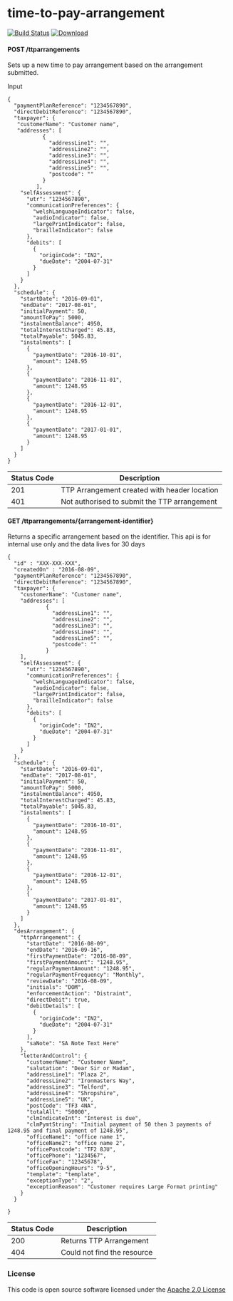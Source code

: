 # time-to-pay-arrangement

[![Build Status](https://travis-ci.org/hmrc/time-to-pay-arrangement.svg)](https://travis-ci.org/hmrc/time-to-pay-arrangement) [ ![Download](https://api.bintray.com/packages/hmrc/releases/time-to-pay-arrangement/images/download.svg) ](https://bintray.com/hmrc/releases/time-to-pay-arrangement/_latestVersion)

#### POST /ttparrangements

Sets up a new time to pay arrangement based on the arrangement submitted. 

Input
```
{
  "paymentPlanReference": "1234567890",
  "directDebitReference": "1234567890",
  "taxpayer": {
   "customerName": "Customer name",
   "addresses": [
           {
             "addressLine1": "",
             "addressLine2": "",
             "addressLine3": "",
             "addressLine4": "",
             "addressLine5": "",
             "postcode": ""
           }
         ],
    "selfAssessment": {
      "utr": "1234567890",
      "communicationPreferences": {
        "welshLanguageIndicator": false,
        "audioIndicator": false,
        "largePrintIndicator": false,
        "brailleIndicator": false
      },
      "debits": [
        {
          "originCode": "IN2",
          "dueDate": "2004-07-31"
        }
      ]
    }
  },
  "schedule": {
    "startDate": "2016-09-01",
    "endDate": "2017-08-01",
    "initialPayment": 50,
    "amountToPay": 5000,
    "instalmentBalance": 4950,
    "totalInterestCharged": 45.83,
    "totalPayable": 5045.83,
    "instalments": [
      {
        "paymentDate": "2016-10-01",
        "amount": 1248.95
      },
      {
        "paymentDate": "2016-11-01",
        "amount": 1248.95
      },
      {
        "paymentDate": "2016-12-01",
        "amount": 1248.95
      },
      {
        "paymentDate": "2017-01-01",
        "amount": 1248.95
      }
    ]
  }
}
```

| Status Code | Description |
|---|---|
| 201 | TTP Arrangement created with header location  |
| 401 | Not authorised to submit the TTP arrangement  |

#### GET /ttparrangements/{arrangement-identifier}

Returns a specific arrangement based on the identifier. This api is for internal use only and the data lives for 30 days

```    
{
  "id" : "XXX-XXX-XXX",
  "createdOn" : "2016-08-09",
  "paymentPlanReference": "1234567890",
  "directDebitReference": "1234567890",
  "taxpayer": {
    "customerName": "Customer name",
    "addresses": [
            {
              "addressLine1": "",
              "addressLine2": "",
              "addressLine3": "",
              "addressLine4": "",
              "addressLine5": "",
              "postcode": ""
            }
    ],
    "selfAssessment": {
      "utr": "1234567890",
      "communicationPreferences": {
        "welshLanguageIndicator": false,
        "audioIndicator": false,
        "largePrintIndicator": false,
        "brailleIndicator": false
      },
      "debits": [
        {
          "originCode": "IN2",
          "dueDate": "2004-07-31"
        }
      ]
    }
  },
  "schedule": {
    "startDate": "2016-09-01",
    "endDate": "2017-08-01",
    "initialPayment": 50,
    "amountToPay": 5000,
    "instalmentBalance": 4950,
    "totalInterestCharged": 45.83,
    "totalPayable": 5045.83,
    "instalments": [
      {
        "paymentDate": "2016-10-01",
        "amount": 1248.95
      },
      {
        "paymentDate": "2016-11-01",
        "amount": 1248.95
      },
      {
        "paymentDate": "2016-12-01",
        "amount": 1248.95
      },
      {
        "paymentDate": "2017-01-01",
        "amount": 1248.95
      }
    ]
  },
  "desArrangement": {
    "ttpArrangement": {
      "startDate": "2016-08-09",
      "endDate": "2016-09-16",
      "firstPaymentDate": "2016-08-09",
      "firstPaymentAmount": "1248.95",
      "regularPaymentAmount": "1248.95",
      "regularPaymentFrequency": "Monthly",
      "reviewDate": "2016-08-09",
      "initials": "DOM",
      "enforcementAction": "Distraint",
      "directDebit": true,
      "debitDetails": [
        {
          "originCode": "IN2",
          "dueDate": "2004-07-31"
        }
      ],
      "saNote": "SA Note Text Here"
    },
    "letterAndControl": {
      "customerName": "Customer Name",
      "salutation": "Dear Sir or Madam",
      "addressLine1": "Plaza 2",
      "addressLine2": "Ironmasters Way",
      "addressLine3": "Telford",
      "addressLine4": "Shropshire",
      "addressLine5": "UK",
      "postCode": "TF3 4NA",
      "totalAll": "50000",
      "clmIndicateInt": "Interest is due",
      "clmPymtString": "Initial payment of 50 then 3 payments of 1248.95 and final payment of 1248.95",
      "officeName1": "office name 1",
      "officeName2": "office name 2",
      "officePostcode": "TF2 8JU",
      "officePhone": "1234567",
      "officeFax": "12345678",
      "officeOpeningHours": "9-5",
      "template": "template",
      "exceptionType": "2",
      "exceptionReason": "Customer requires Large Format printing"
    }
  }

}
```

| Status Code | Description |
|---|---|
| 200 | Returns TTP Arrangement  |
| 404 | Could not find the resource  |

### License

This code is open source software licensed under the [Apache 2.0 License]("http://www.apache.org/licenses/LICENSE-2.0.html")